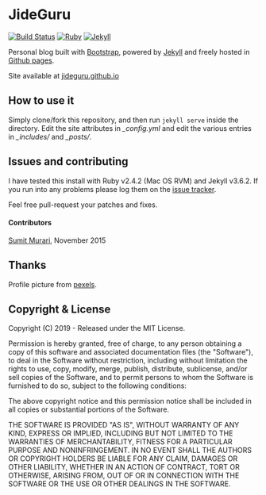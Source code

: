 
# JideGuru

[![Build Status](https://travis-ci.com/JideGuru/jideguru.github.io.svg?branch=master)](https://travis-ci.com/JideGuru/jideguru.github.io)
[![Ruby](https://img.shields.io/badge/ruby-2.4.2-blue.svg?style=flat)](http://travis-ci.org/jekyller/sustain)
[![Jekyll](https://img.shields.io/badge/jekyll-3.6.2-blue.svg?style=flat)](http://travis-ci.org/jekyller/sustain)

Personal blog built with [Bootstrap](http://getbootstrap.com/), powered by [Jekyll](http://jekyllrb.com/) and freely
hosted in [Github pages](https://pages.github.com/).



Site available at [jideguru.github.io](http://jideguru.github.io)

## How to use it

Simply clone/fork this repository, and then run `jekyll serve` inside the directory.
Edit the site attributes in *_config.yml* and edit the various entries in *_includes/* and *_posts/*.


## Issues and contributing

I have tested this install with Ruby v2.4.2 (Mac OS RVM) and Jekyll v3.6.2. If you run into any problems please log them on the [issue tracker](https://github.com/jekyller/sustain/issues).

Feel free pull-request your patches and fixes.

#### Contributors

[Sumit Murari](https://github.com/murarisumit), November 2015


## Thanks

Profile picture from [pexels](https://www.pexels.com/photo/portrait-black-african-ethnicity-person-9494/).


## Copyright & License

Copyright (C) 2019 - Released under the MIT License.

Permission is hereby granted, free of charge, to any person obtaining a copy of this software and associated documentation files (the "Software"), to deal in the Software without restriction, including without limitation the rights to use, copy, modify, merge, publish, distribute, sublicense, and/or sell copies of the Software, and to permit persons to whom the Software is furnished to do so, subject to the following conditions:

The above copyright notice and this permission notice shall be included in all copies or substantial portions of the Software.

THE SOFTWARE IS PROVIDED "AS IS", WITHOUT WARRANTY OF ANY KIND, EXPRESS OR IMPLIED, INCLUDING BUT NOT LIMITED TO THE WARRANTIES OF MERCHANTABILITY, FITNESS FOR A PARTICULAR PURPOSE AND
NONINFRINGEMENT. IN NO EVENT SHALL THE AUTHORS OR COPYRIGHT HOLDERS BE LIABLE FOR ANY CLAIM, DAMAGES OR OTHER LIABILITY, WHETHER IN AN ACTION OF CONTRACT, TORT OR OTHERWISE, ARISING FROM, OUT OF OR IN CONNECTION WITH THE SOFTWARE OR THE USE OR OTHER DEALINGS IN THE SOFTWARE.
